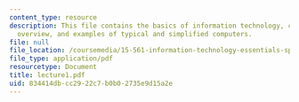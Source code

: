 ```yaml
---
content_type: resource
description: This file contains the basics of information technology, course objectives,
  overview, and examples of typical and simplified computers.
file: null
file_location: /coursemedia/15-561-information-technology-essentials-spring-2005/834414dbcc2922c7b0b02735e9d15a2e_lecture1.pdf
file_type: application/pdf
resourcetype: Document
title: lecture1.pdf
uid: 834414db-cc29-22c7-b0b0-2735e9d15a2e
---
```

